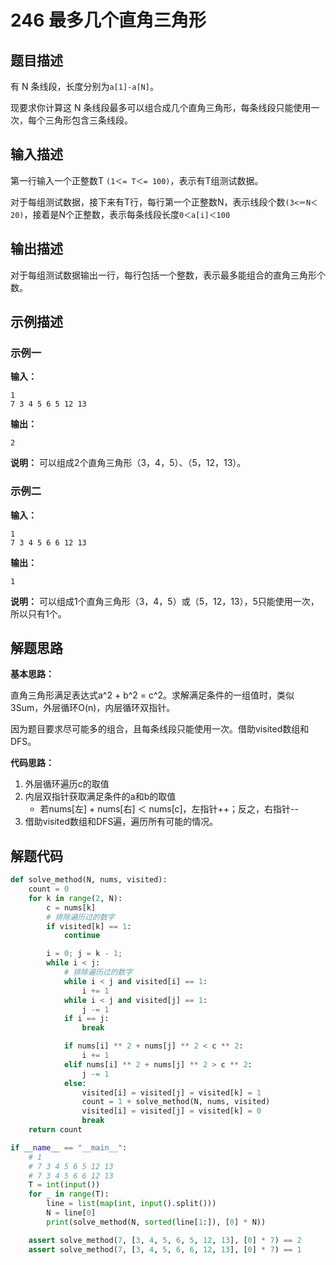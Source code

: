 # 246 最多几个直角三角形

## 题目描述

有 N 条线段，长度分别为`a[1]-a[N]`。

现要求你计算这 N 条线段最多可以组合成几个直角三角形，每条线段只能使用一次，每个三角形包含三条线段。

## 输入描述
第一行输入一个正整数T `(1＜= T＜= 100)`，表示有T组测试数据。

对于每组测试数据，接下来有T行，每行第一个正整数N，表示线段个数`(3<＝N＜20)`，接着是N个正整数，表示每条线段长度`0＜a[i]＜100`

## 输出描述

对于每组测试数据输出一行，每行包括一个整数，表示最多能组合的直角三角形个数。

## 示例描述

### 示例一

**输入：**
```text
1
7 3 4 5 6 5 12 13
```

**输出：**
```text
2
```

**说明：**
可以组成2个直角三角形（3，4，5）、（5，12，13）。

### 示例二

**输入：**
```text
1
7 3 4 5 6 6 12 13
```

**输出：**
```text
1
```

**说明：**
可以组成1个直角三角形（3，4，5）或（5，12，13），5只能使用一次，所以只有1个。

## 解题思路

**基本思路：**

直角三角形满足表达式a^2 + b^2 = c^2。求解满足条件的一组值时，类似3Sum，外层循环O(n)，内层循环双指针。

因为题目要求尽可能多的组合，且每条线段只能使用一次。借助visited数组和DFS。

**代码思路：**
1. 外层循环遍历c的取值
2. 内层双指针获取满足条件的a和b的取值
    - 若nums[左] + nums[右] ＜ nums[c]，左指针++；反之，右指针--
3. 借助visited数组和DFS遍，遍历所有可能的情况。

## 解题代码
```python
def solve_method(N, nums, visited):
    count = 0
    for k in range(2, N):
        c = nums[k]
        # 排除遍历过的数字
        if visited[k] == 1:
            continue

        i = 0; j = k - 1;
        while i < j:
            # 排除遍历过的数字
            while i < j and visited[i] == 1:
                i += 1
            while i < j and visited[j] == 1:
                j -= 1
            if i == j:
                break

            if nums[i] ** 2 + nums[j] ** 2 < c ** 2:
                i += 1
            elif nums[i] ** 2 + nums[j] ** 2 > c ** 2:
                j -= 1
            else:
                visited[i] = visited[j] = visited[k] = 1
                count = 1 + solve_method(N, nums, visited)
                visited[i] = visited[j] = visited[k] = 0
                break
    return count

if __name__ == "__main__":
    # 1
    # 7 3 4 5 6 5 12 13
    # 7 3 4 5 6 6 12 13
    T = int(input())
    for _ in range(T):
        line = list(map(int, input().split()))
        N = line[0]
        print(solve_method(N, sorted(line[1:]), [0] * N))

    assert solve_method(7, [3, 4, 5, 6, 5, 12, 13], [0] * 7) == 2
    assert solve_method(7, [3, 4, 5, 6, 6, 12, 13], [0] * 7) == 1
```